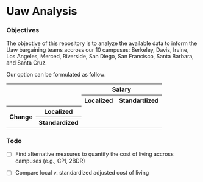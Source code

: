 # Uaw Analysis

### Objectives

The objective of this repository is to analyze the available data to inform the Uaw bargaining teams accross our 10 campuses: Berkeley, Davis, Irvine, 
Los Angeles, Merced, Riverside, San Diego, San Francisco, Santa Barbara, and Santa Cruz.

Our option can be formulated as follow:

<table>
    <tr>
        <th rowspan=2 colspan=2></th>
        <th colspan=2 style="text-align: center">Salary</th>
    </tr>
    <tr>
        <th colspan=1>Localized</th>
        <th colspan=1>Standardized</th>
    </tr>
    <tr>
        <th rowspan=2 colspan=1 style="text-align: center">Change</th>
        <th rowspan=1>Localized</th>
        <td rowspan=1></td>
        <td rowspan=1></td>
    </tr>
    <tr>
        <th rowspan="1">Standardized</th>
        <td rowspan="1"></td>
        <td rowspan="1"></td>
    </tr>
</table>

### Todo

- [ ] Find alternative measures to quantify the cost of living accross campuses (e.g., CPI, 2BDR)
- [ ] Compare local v. standardized adjusted cost of living


